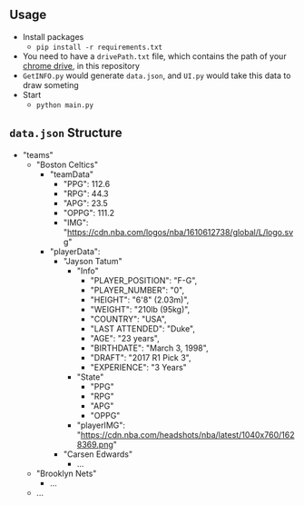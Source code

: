 ## Usage

-   Install packages
    -   `pip install -r requirements.txt`
-   You need to have a `drivePath.txt` file, which contains the path of your [chrome drive](https://sites.google.com/chromium.org/driver/), in this repository
-   `GetINFO.py` would generate `data.json`, and `UI.py` would take this data to draw someting
-   Start
    -   `python main.py`

## `data.json` Structure

-   "teams"
    -   "Boston Celtics"
        -   "teamData"
            -   "PPG": 112.6
            -   "RPG": 44.3
            -   "APG": 23.5
            -   "OPPG": 111.2
            -   "IMG": "https://cdn.nba.com/logos/nba/1610612738/global/L/logo.svg"
        -   "playerData":
            -   "Jayson Tatum"
                -   "Info"
                    -   "PLAYER_POSITION": "F-G",
                    -   "PLAYER_NUMBER": "0",
                    -   "HEIGHT": "6'8\" (2.03m)",
                    -   "WEIGHT": "210lb (95kg)",
                    -   "COUNTRY": "USA",
                    -   "LAST ATTENDED": "Duke",
                    -   "AGE": "23 years",
                    -   "BIRTHDATE": "March 3, 1998",
                    -   "DRAFT": "2017 R1 Pick 3",
                    -   "EXPERIENCE": "3 Years"
                -   "State"
                    -   "PPG"
                    -   "RPG"
                    -   "APG"
                    -   "OPPG"
                -   "playerIMG": "https://cdn.nba.com/headshots/nba/latest/1040x760/1628369.png"
            -   "Carsen Edwards"
                -   ...
    -   "Brooklyn Nets"
        -   ...
    -   ...
